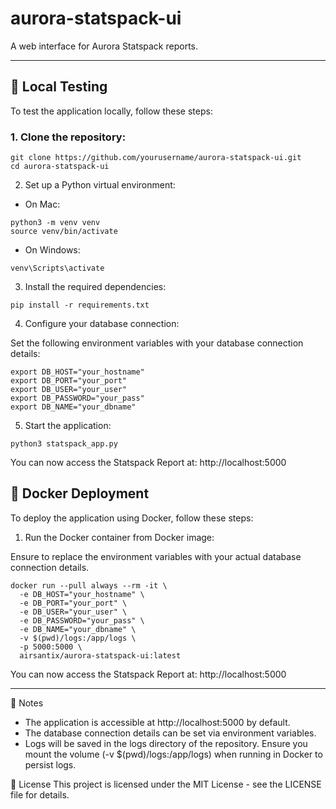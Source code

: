 # aurora-statspack-ui
A web interface for Aurora Statspack reports.

---

## 🚀 Local Testing

To test the application locally, follow these steps:

### 1. Clone the repository:

```
git clone https://github.com/yourusername/aurora-statspack-ui.git
cd aurora-statspack-ui
```

2. Set up a Python virtual environment:

- On Mac:
```
python3 -m venv venv
source venv/bin/activate  
```

- On Windows:
```
venv\Scripts\activate
```

3. Install the required dependencies:

```
pip install -r requirements.txt
```

4. Configure your database connection:

Set the following environment variables with your database connection details:

```
export DB_HOST="your_hostname"
export DB_PORT="your_port"
export DB_USER="your_user"
export DB_PASSWORD="your_pass"
export DB_NAME="your_dbname"
```

5. Start the application:

```
python3 statspack_app.py
```

You can now access the Statspack Report at: http://localhost:5000

## 🐳 Docker Deployment

To deploy the application using Docker, follow these steps:

1. Run the Docker container from Docker image:

Ensure to replace the environment variables with your actual database connection details.

```
docker run --pull always --rm -it \
  -e DB_HOST="your_hostname" \
  -e DB_PORT="your_port" \
  -e DB_USER="your_user" \
  -e DB_PASSWORD="your_pass" \
  -e DB_NAME="your_dbname" \
  -v $(pwd)/logs:/app/logs \
  -p 5000:5000 \
  airsantix/aurora-statspack-ui:latest
```

You can now access the Statspack Report at: http://localhost:5000

---

📝 Notes
- The application is accessible at http://localhost:5000 by default.
- The database connection details can be set via environment variables.
- Logs will be saved in the logs directory of the repository. Ensure you mount the volume (-v $(pwd)/logs:/app/logs) when running in Docker to persist logs.

📜 License
This project is licensed under the MIT License - see the LICENSE file for details.

